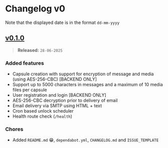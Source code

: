 # Changelog v0

Note that the displayed date is in the format `dd-mm-yyyy`

## [v0.1.0]

> **Released:** `28-06-2025`

### Added features
- Capsule creation with support for encryption of message and media (using AES-256-CBC) \[BACKEND ONLY\]
- Support up to 5000 characters in messages and a maximum of 10 media files per capsule
- User registration and login \[BACKEND ONLY\]
- AES-256-CBC decryption prior to delivery of email
- Email delivery via SMTP using HTML + text
- Cron based unlock scheduler
- Health route check (`/health`)

### Chores
- Added `README.md` 😁, `dependabot.yml`, `CHANGELOG.md` and `ISSUE_TEMPLATE`

[v0.1.0]: https://github.com/PuneetGopinath/chrono-capsule/releases/tag/v0.1.0